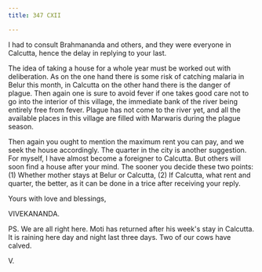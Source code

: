 ```yaml
---
title: 347 CXII

---
```

  

  


I had to consult Brahmananda and others, and they were everyone in
Calcutta, hence the delay in replying to your last.

The idea of taking a house for a whole year must be worked out with
deliberation. As on the one hand there is some risk of catching malaria
in Belur this month, in Calcutta on the other hand there is the danger
of plague. Then again one is sure to avoid fever if one takes good care
not to go into the interior of this village, the immediate bank of the
river being entirely free from fever. Plague has not come to the river
yet, and all the available places in this village are filled with
Marwaris during the plague season.

Then again you ought to mention the maximum rent you can pay, and we
seek the house accordingly. The quarter in the city is another
suggestion. For myself, I have almost become a foreigner to Calcutta.
But others will soon find a house after your mind. The sooner you decide
these two points: (1) Whether mother stays at Belur or Calcutta, (2) If
Calcutta, what rent and quarter, the better, as it can be done in a
trice after receiving your reply.

Yours with love and blessings,

VIVEKANANDA.

PS. We are all right here. Moti has returned after his week's stay in
Calcutta. It is raining here day and night last three days. Two of our
cows have calved.

V.